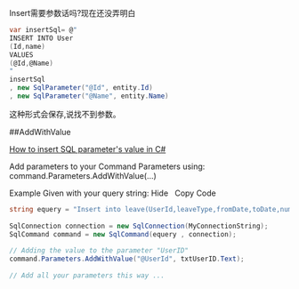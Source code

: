 Insert需要参数话吗?现在还没弄明白

```cs
var insertSql= @"
INSERT INTO User
(Id,name)
VALUES
(@Id,@Name)
"
insertSql
, new SqlParameter("@Id", entity.Id)
, new SqlParameter("@Name", entity.Name)

```

这种形式会保存,说找不到参数。

##AddWithValue

[How to insert SQL parameter's value in C#](http://www.codeproject.com/Questions/640647/How-to-inject-foreign-key-ih-the-Csharp)

Add parameters to your Command Parameters using:
command.Parameters.AddWithValue(...)

Example Given with your query string:
Hide   Copy Code

```cs
string equery = "Insert into leave(UserId,leaveType,fromDate,toDate,numdays,seasonLeave,Reason)values(@UserId,'" + leavetype.Text.ToString().Trim() + "',@seaonleave,'" + reason.Text.ToString().Trim() + "')";
 
SqlConnection connection = new SqlConnection(MyConnectionString);
SqlCommand command = new SqlCommand(equery , connection);
 
// Adding the value to the parameter "UserID"
command.Parameters.AddWithValue("@UserId", txtUserID.Text); 
 
// Add all your parameters this way ... 
```